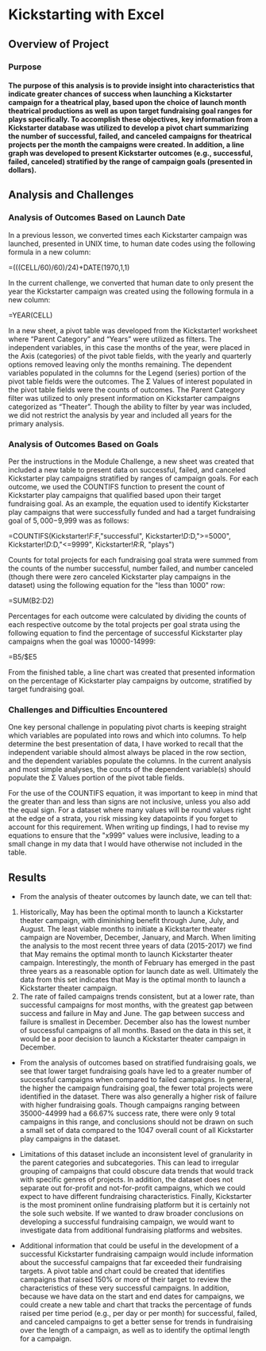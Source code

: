 # Kickstarting with Excel

## Overview of Project

### Purpose

#### The purpose of this analysis is to provide insight into characteristics that indicate greater chances of success when launching a Kickstarter campaign for a theatrical play, based upon the choice of launch month theatrical productions as well as upon target fundraising goal ranges for plays specifically. To accomplish these objectives, key information from a Kickstarter database was utilized to develop a pivot chart summarizing the number of successful, failed, and canceled campaigns for theatrical projects per the month the campaigns were created. In addition, a line graph was developed to present Kickstarter outcomes (e.g., successful, failed, canceled) stratified by the range of campaign goals (presented in dollars).

## Analysis and Challenges

### Analysis of Outcomes Based on Launch Date

In a previous lesson, we converted times each Kickstarter campaign was launched, presented in UNIX time, to human date codes using the following formula in a new column:

=(((CELL/60)/60)/24)+DATE(1970,1,1)

In the current challenge, we converted that human date to only present the year the Kickstarter campaign was created using the following formula in a new column:

=YEAR(CELL)

In a new sheet, a pivot table was developed from the Kickstarter! worksheet where “Parent Category” and “Years” were utilized as filters. The independent variables, in this case the months of the year, were placed in the Axis (categories) of the pivot table fields, with the yearly and quarterly options removed leaving only the months remaining. The dependent variables populated in the columns for the Legend (series) portion of the pivot table fields were the outcomes. The Σ Values of interest populated in the pivot table fields were the counts of outcomes. 
The Parent Category filter was utilized to only present information on Kickstarter campaigns categorized as “Theater”. Though the ability to filter by year was included, we did not restrict the analysis by year and included all years for the primary analysis.

### Analysis of Outcomes Based on Goals

Per the instructions in the Module Challenge, a new sheet was created that included a new table to present data on successful, failed, and canceled Kickstarter play campaigns stratified by ranges of campaign goals. For each outcome, we used the COUNTIFS function to present the count of Kickstarter play campaigns that qualified based upon their target fundraising goal. As an example, the equation used to identify Kickstarter play campaigns that were successfully funded and had a target fundraising goal of $5,000-$9,999 was as follows:

=COUNTIFS(Kickstarter!$F:$F,"successful", Kickstarter!$D:$D,">=5000", Kickstarter!$D:$D,"<=9999", Kickstarter!$R:$R, "plays")

Counts for total projects for each fundraising goal strata were summed from the counts of the number successful, number failed, and number canceled (though there were zero canceled Kickstarter play campaigns in the dataset) using the following equation for the "less than 1000" row:

=SUM(B2:D2)

Percentages for each outcome were calculated by dividing the counts of each respective outcome by the total projects per goal strata using the following equation to find the percentage of successful Kickstarter play campaigns when the goal was 10000-14999:

=B5/$E5

From the finished table, a line chart was created that presented information on the percentage of Kickstarter play campaigns by outcome, stratified by target fundraising goal.

### Challenges and Difficulties Encountered

One key personal challenge in populating pivot charts is keeping straight which variables are populated into rows and which into columns. To help determine the best presentation of data, I have worked to recall that the independent variable should almost always be placed in the row section, and the dependent variables populate the columns. In the current analysis and most simple analyses, the counts of the dependent variable(s) should populate the Σ Values portion of the pivot table fields.

For the use of the COUNTIFS equation, it was important to keep in mind that the greater than and less than signs are not inclusive, unless you also add the equal sign. For a dataset where many values will be round values right at the edge of a strata, you risk missing key datapoints if you forget to account for this requirement. When writing up findings, I had to revise my equations to ensure that the "x999" values were inclusive, leading to a small change in my data that I would have otherwise not included in the table.

## Results

- From the analysis of theater outcomes by launch date, we can tell that: 
1) Historically, May has been the optimal month to launch a Kickstarter theater campaign, with diminishing benefit through June, July, and August. The least viable months to initiate a Kickstarter theater campaign are November, December, January, and March. When limiting the analysis to the most recent three years of data (2015-2017) we find that May remains the optimal month to launch  Kickstarter theater campaign. Interestingly, the month of February has emerged in the past three years as a reasonable option for launch date as well. Ultimately the data from this set indicates that May is the optimal month to launch a Kickstarter theater campaign.
2) The rate of failed campaigns trends consistent, but at a lower rate, than successful campaigns for most months, with the greatest gap between success and failure in May and June. The gap between success and failure is smallest in December. December also has the lowest number of successful campaigns of all months. Based on the data in this set, it would be a poor decision to launch a Kickstarter theater campaign in December.

- From the analysis of outcomes based on stratified fundraising goals, we see that lower target fundraising goals have led to a greater number of successful campaigns when compared to failed campaigns. In general, the higher the campaign fundraising goal, the fewer total projects were identified in the dataset. There was also generally a higher risk of failure with higher fundraising goals. Though campaigns ranging between 35000-44999 had a 66.67% success rate, there were only 9 total campaigns in this range, and conclusions should not be drawn on such a small set of data compared to the 1047 overall count of all Kickstarter play campaigns in the dataset.

- Limitations of this dataset include an inconsistent level of granularity in the parent categories and subcategories. This can lead to irregular grouping of campaigns that could obscure data trends that would track with specific genres of projects. In addition, the dataset does not separate out for-profit and not-for-profit campaigns, which we could expect to have different fundraising characteristics. Finally, Kickstarter is the most prominent online fundraising platform but it is certainly not the sole such website. If we wanted to draw broader conclusions on developing a successful fundraising campaign, we would want to investigate data from additional fundraising platforms and websites.

- Additional information that could be useful in the development of a successful Kickstarter fundraising campaign would include information about the successful campaigns that far exceeded their fundraising targets. A pivot table and chart could be created that identifies campaigns that raised 150% or more of their target to review the characteristics of these very successful campaigns. In addition, because we have data on the start and end dates for campaigns, we could create a new table and chart that tracks the percentage of funds raised per time period (e.g., per day or per month) for successful, failed, and canceled campaigns to get a better sense for trends in fundraising over the length of a campaign, as well as to identify the optimal length for a campaign.
